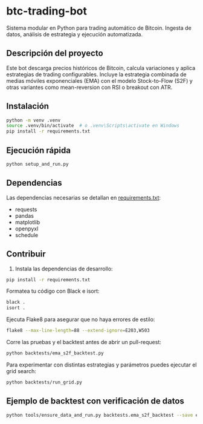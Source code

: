 # btc-trading-bot

Sistema modular en Python para trading automático de Bitcoin. Ingesta de datos, análisis de estrategia y ejecución automatizada.

## Descripción del proyecto

Este bot descarga precios históricos de Bitcoin, calcula variaciones y aplica estrategias de trading configurables. Incluye la estrategia combinada de medias móviles exponenciales (EMA) con el modelo Stock-to-Flow (S2F) y otras variantes como mean-reversion con RSI o breakout con ATR.

## Instalación

```bash
python -m venv .venv
source .venv/bin/activate  # o .venv\Scripts\activate en Windows
pip install -r requirements.txt
```

## Ejecución rápida

```bash
python setup_and_run.py
```

## Dependencias

Las dependencias necesarias se detallan en [requirements.txt](requirements.txt):

- requests
- pandas
- matplotlib
- openpyxl
- schedule

## Contribuir

1. Instala las dependencias de desarrollo:

```bash
pip install -r requirements.txt
```

Formatea tu código con Black e isort:

```bash
black .
isort .
```

Ejecuta Flake8 para asegurar que no haya errores de estilo:

```bash
flake8 --max-line-length=88 --extend-ignore=E203,W503
```

Corre las pruebas y el backtest antes de abrir un pull-request:

```bash
python backtests/ema_s2f_backtest.py
```
Para experimentar con distintas estrategias y parámetros puedes ejecutar el grid search:

```bash
python backtests/run_grid.py
```

## Ejemplo de backtest con verificación de datos

```bash
python tools/ensure_data_and_run.py backtests.ema_s2f_backtest --save equity.png
```
